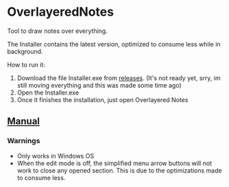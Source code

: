 # OverlayeredNotes

Tool to draw notes over everything.

The Installer contains the latest version, optimized to consume less while in background.

How to run it:

1. Download the file Installer.exe from [releases](https://https://github.com/NameUnknownNK/OverlayeredNotes/releases). (It's not ready yet, srry, im still moving everything and this was made some time ago)
2. Open the Installer.exe
3. Once it finishes the installation, just open Overlayered Notes

## [Manual](https://github.com/NameUnknownNK/OverlayeredNotes/blob/master/Manual.pdf)

### Warnings
* Only works in Windows OS
* When the edit mode is off, the simplified menu arrow buttons will not work to close any opened section. This is due to the optimizations made to consume less. 
